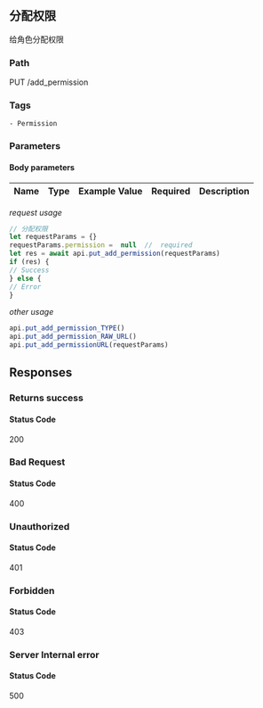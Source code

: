 ## 分配权限

给角色分配权限
### Path
PUT /add_permission

### Tags
    - Permission
### Parameters


#### Body parameters

| Name | Type | Example Value | Required | Description |
| ---- | ---- | ------------- | -------- | ----------- |
*request usage*
```javascript
// 分配权限
let requestParams = {}
requestParams.permission =  null  //  required
let res = await api.put_add_permission(requestParams)
if (res) {
// Success
} else {
// Error
}
```
*other usage*
```javascript
api.put_add_permission_TYPE()
api.put_add_permission_RAW_URL()
api.put_add_permissionURL(requestParams)
```

## Responses
### Returns success

#### Status Code
200



### Bad Request

#### Status Code
400



### Unauthorized

#### Status Code
401



### Forbidden

#### Status Code
403



### Server Internal error

#### Status Code
500



